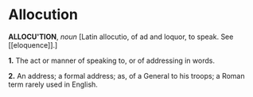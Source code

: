 # Allocution

**ALLOCU'TION**, _noun_ \[Latin allocutio, of ad and loquor, to speak. See [[eloquence]].\]

**1.** The act or manner of speaking to, or of addressing in words.

**2.** An address; a formal address; as, of a General to his troops; a Roman term rarely used in English.